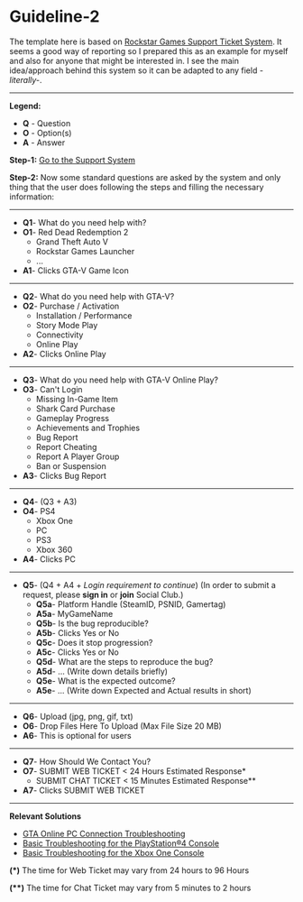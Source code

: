 Guideline-2
===========

The template here is based on [Rockstar Games Support Ticket System](https://support.rockstargames.com/). It seems a good way of reporting so I prepared this as an example for myself and also for anyone that might be interested in. I see the main idea/approach behind this system so it can be adapted to any field *-literally-*.

------------------------------------------------------------------------------------------------

**Legend:**
- **Q** - Question
- **O** - Option(s)
- **A** - Answer

**Step-1:** [Go to the Support System](https://support.rockstargames.com/)

**Step-2:** Now some standard questions are asked by the system and only thing that the user does following the steps and filling the necessary information:

-------------------------------------
- **Q1**- What do you need help with?
- **O1**- Red Dead Redemption 2
  - Grand Theft Auto V
  - Rockstar Games Launcher
  - ...
- **A1**- Clicks GTA-V Game Icon
-------------------------------------
- **Q2**- What do you need help with GTA-V?
- **O2**- Purchase / Activation
  - Installation / Performance
  - Story Mode Play
  - Connectivity
  - Online Play
- **A2**- Clicks Online Play
-------------------------------------
- **Q3**- What do you need help with GTA-V Online Play?
- **O3**- Can't Login
  - Missing In-Game Item 
  - Shark Card Purchase
  - Gameplay Progress
  - Achievements and Trophies
  - Bug Report
  - Report Cheating
  - Report A Player Group
  - Ban or Suspension
- **A3**- Clicks Bug Report
-------------------------------------
- **Q4**- (Q3 + A3)
- **O4**- PS4
  - Xbox One
  - PC
  - PS3
  - Xbox 360
- **A4**- Clicks PC
-------------------------------------
- **Q5**- (Q4 + A4 + *Login requirement to continue*)
(In order to submit a request, please **sign in** or **join** Social Club.)
  - **Q5a**- Platform Handle (SteamID, PSNID, Gamertag)
  - **A5a**- MyGameName
  - **Q5b**- Is the bug reproducible?
  - **A5b**- Clicks Yes or No
  - **Q5c**- Does it stop progression?
  - **A5c**- Clicks Yes or No
  - **Q5d**- What are the steps to reproduce the bug?
  - **A5d**- ... (Write down details briefly)
  - **Q5e**- What is the expected outcome?
  - **A5e**- ... (Write down Expected and Actual results in short)
-------------------------------------
- **Q6**- Upload (jpg, png, gif, txt)
- **O6**- Drop Files Here To Upload (Max File Size 20 MB)
- **A6**- This is optional for users
-------------------------------------
- **Q7**- How Should We Contact You?
- **O7**- SUBMIT WEB TICKET < 24 Hours Estimated Response*
  - SUBMIT CHAT TICKET < 15 Minutes Estimated Response**
- **A7**- Clicks SUBMIT WEB TICKET
-------------------------------------
  **Relevant Solutions**
- [GTA Online PC Connection Troubleshooting](https://support.rockstargames.com/articles/200525767/GTA-Online-PC-Connection-Troubleshooting)
- [Basic Troubleshooting for the PlayStation®4 Console](https://support.rockstargames.com/articles/204233943/Basic-Troubleshooting-for-the-PlayStation-4-Console)
- [Basic Troubleshooting for the Xbox One Console](https://support.rockstargames.com/articles/204233953/Basic-Troubleshooting-for-the-Xbox-One-Console)

**(\*)**  The time for Web Ticket may vary from 24 hours to 96 Hours

**(\**)** The time for Chat Ticket may vary from 5 minutes to 2 hours
